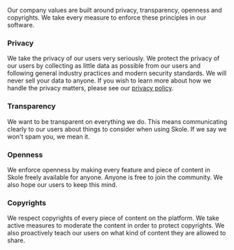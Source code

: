 Our company values are built around privacy, transparency, openness and copyrights. We take every measure to enforce these principles in our software.

### Privacy

We take the privacy of our users very seriously. We protect the privacy of our users by collecting as little data as possible from our users and following general industry practices and modern security standards. We will never sell your data to anyone. If you wish to learn more about how we handle the privacy matters, please see our [privacy policy](https://www.skoleapp.com/privacy).

### Transparency

We want to be transparent on everything we do. This means communicating clearly to our users about things to consider when using Skole. If we say we won't spam you, we mean it.

### Openness

We enforce openness by making every feature and piece of content in Skole freely available for anyone. Anyone is free to join the community. We also hope our users to keep this mind.

### Copyrights

We respect copyrights of every piece of content on the platform. We take active measures to moderate the content in order to protect copyrights. We also proactively teach our users on what kind of content they are allowed to share.
